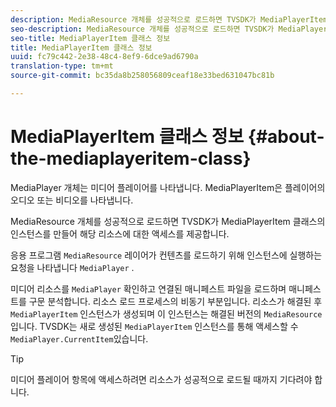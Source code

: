 ```yaml
---
description: MediaResource 개체를 성공적으로 로드하면 TVSDK가 MediaPlayerItem 클래스의 인스턴스를 만들어 해당 리소스에 대한 액세스를 제공합니다.
seo-description: MediaResource 개체를 성공적으로 로드하면 TVSDK가 MediaPlayerItem 클래스의 인스턴스를 만들어 해당 리소스에 대한 액세스를 제공합니다.
seo-title: MediaPlayerItem 클래스 정보
title: MediaPlayerItem 클래스 정보
uuid: fc79c442-2e38-48c4-8ef9-6dce9ad6790a
translation-type: tm+mt
source-git-commit: bc35da8b258056809ceaf18e33bed631047bc81b

---
```



# MediaPlayerItem 클래스 정보 {#about-the-mediaplayeritem-class}

MediaPlayer 개체는 미디어 플레이어를 나타냅니다. MediaPlayerItem은 플레이어의 오디오 또는 비디오를 나타냅니다.

MediaResource 개체를 성공적으로 로드하면 TVSDK가 MediaPlayerItem 클래스의 인스턴스를 만들어 해당 리소스에 대한 액세스를 제공합니다.

응용 프로그램 `MediaResource` 레이어가 컨텐츠를 로드하기 위해 인스턴스에 실행하는 요청을 나타냅니다 `MediaPlayer` .

미디어 리소스를 `MediaPlayer` 확인하고 연결된 매니페스트 파일을 로드하며 매니페스트를 구문 분석합니다. 리소스 로드 프로세스의 비동기 부분입니다. 리소스가 해결된 후 `MediaPlayerItem` 인스턴스가 생성되며 이 인스턴스는 해결된 버전의 `MediaResource`입니다. TVSDK는 새로 생성된 `MediaPlayerItem` 인스턴스를 통해 액세스할 수 `MediaPlayer.CurrentItem`있습니다.

>[!TIP]
>
>미디어 플레이어 항목에 액세스하려면 리소스가 성공적으로 로드될 때까지 기다려야 합니다.